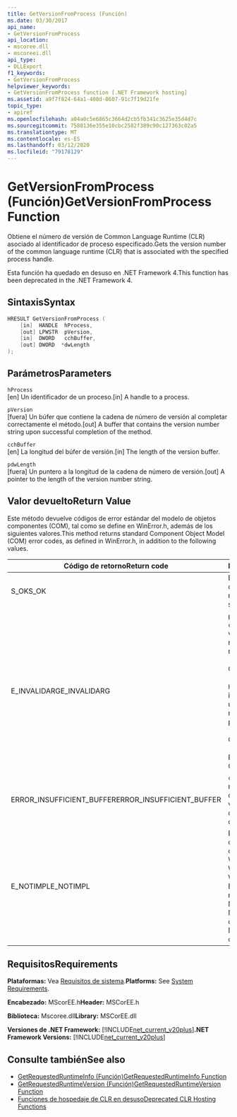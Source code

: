 ```yaml
---
title: GetVersionFromProcess (Función)
ms.date: 03/30/2017
api_name:
- GetVersionFromProcess
api_location:
- mscoree.dll
- mscoreei.dll
api_type:
- DLLExport
f1_keywords:
- GetVersionFromProcess
helpviewer_keywords:
- GetVersionFromProcess function [.NET Framework hosting]
ms.assetid: a9f7f824-64a1-408d-8607-91c7f19d21fe
topic_type:
- apiref
ms.openlocfilehash: a04a0c5e6865c3664d2cb5fb341c3625e35d4d7c
ms.sourcegitcommit: 7588136e355e10cbc2582f389c90c127363c02a5
ms.translationtype: MT
ms.contentlocale: es-ES
ms.lasthandoff: 03/12/2020
ms.locfileid: "79178129"
---
```

# <a name="getversionfromprocess-function"></a><span data-ttu-id="a3ec7-102">GetVersionFromProcess (Función)</span><span class="sxs-lookup"><span data-stu-id="a3ec7-102">GetVersionFromProcess Function</span></span>
<span data-ttu-id="a3ec7-103">Obtiene el número de versión de Common Language Runtime (CLR) asociado al identificador de proceso especificado.</span><span class="sxs-lookup"><span data-stu-id="a3ec7-103">Gets the version number of the common language runtime (CLR) that is associated with the specified process handle.</span></span>  
  
 <span data-ttu-id="a3ec7-104">Esta función ha quedado en desuso en .NET Framework 4.</span><span class="sxs-lookup"><span data-stu-id="a3ec7-104">This function has been deprecated in the .NET Framework 4.</span></span>  
  
## <a name="syntax"></a><span data-ttu-id="a3ec7-105">Sintaxis</span><span class="sxs-lookup"><span data-stu-id="a3ec7-105">Syntax</span></span>  
  
```cpp  
HRESULT GetVersionFromProcess (  
    [in]  HANDLE  hProcess,
    [out] LPWSTR  pVersion,
    [in]  DWORD   cchBuffer,
    [out] DWORD  *dwLength  
);  
```  
  
## <a name="parameters"></a><span data-ttu-id="a3ec7-106">Parámetros</span><span class="sxs-lookup"><span data-stu-id="a3ec7-106">Parameters</span></span>  
 `hProcess`  
 <span data-ttu-id="a3ec7-107">[en] Un identificador de un proceso.</span><span class="sxs-lookup"><span data-stu-id="a3ec7-107">[in] A handle to a process.</span></span>  
  
 `pVersion`  
 <span data-ttu-id="a3ec7-108">[fuera] Un búfer que contiene la cadena de número de versión al completar correctamente el método.</span><span class="sxs-lookup"><span data-stu-id="a3ec7-108">[out] A buffer that contains the version number string upon successful completion of the method.</span></span>  
  
 `cchBuffer`  
 <span data-ttu-id="a3ec7-109">[en] La longitud del búfer de versión.</span><span class="sxs-lookup"><span data-stu-id="a3ec7-109">[in] The length of the version buffer.</span></span>  
  
 `pdwLength`  
 <span data-ttu-id="a3ec7-110">[fuera] Un puntero a la longitud de la cadena de número de versión.</span><span class="sxs-lookup"><span data-stu-id="a3ec7-110">[out] A pointer to the length of the version number string.</span></span>  
  
## <a name="return-value"></a><span data-ttu-id="a3ec7-111">Valor devuelto</span><span class="sxs-lookup"><span data-stu-id="a3ec7-111">Return Value</span></span>  
 <span data-ttu-id="a3ec7-112">Este método devuelve códigos de error estándar del modelo de objetos componentes (COM), tal como se define en WinError.h, además de los siguientes valores.</span><span class="sxs-lookup"><span data-stu-id="a3ec7-112">This method returns standard Component Object Model (COM) error codes, as defined in WinError.h, in addition to the following values.</span></span>  
  
|<span data-ttu-id="a3ec7-113">Código de retorno</span><span class="sxs-lookup"><span data-stu-id="a3ec7-113">Return code</span></span>|<span data-ttu-id="a3ec7-114">Descripción</span><span class="sxs-lookup"><span data-stu-id="a3ec7-114">Description</span></span>|  
|-----------------|-----------------|  
|<span data-ttu-id="a3ec7-115">S_OK</span><span class="sxs-lookup"><span data-stu-id="a3ec7-115">S_OK</span></span>|<span data-ttu-id="a3ec7-116">El método se completó correctamente.</span><span class="sxs-lookup"><span data-stu-id="a3ec7-116">The method completed successfully.</span></span>|  
|<span data-ttu-id="a3ec7-117">E_INVALIDARG</span><span class="sxs-lookup"><span data-stu-id="a3ec7-117">E_INVALIDARG</span></span>|<span data-ttu-id="a3ec7-118">`pVersion`es null `cchBuffer` y no es null, o viceversa.</span><span class="sxs-lookup"><span data-stu-id="a3ec7-118">`pVersion` is null and `cchBuffer` is not null, or vice versa.</span></span><br /><br /> <span data-ttu-id="a3ec7-119">O bien</span><span class="sxs-lookup"><span data-stu-id="a3ec7-119">-or-</span></span><br /><br /> <span data-ttu-id="a3ec7-120">`hProcess`no es un identificador válido para un proceso.</span><span class="sxs-lookup"><span data-stu-id="a3ec7-120">`hProcess` is not a valid handle to a process.</span></span><br /><br /> <span data-ttu-id="a3ec7-121">O bien</span><span class="sxs-lookup"><span data-stu-id="a3ec7-121">-or-</span></span><br /><br /> <span data-ttu-id="a3ec7-122">El CLR no se carga.</span><span class="sxs-lookup"><span data-stu-id="a3ec7-122">The CLR is not loaded.</span></span>|  
|<span data-ttu-id="a3ec7-123">ERROR_INSUFFICIENT_BUFFER</span><span class="sxs-lookup"><span data-stu-id="a3ec7-123">ERROR_INSUFFICIENT_BUFFER</span></span>|<span data-ttu-id="a3ec7-124">`cchBuffer`es null o menor que la longitud de la cadena de versión.</span><span class="sxs-lookup"><span data-stu-id="a3ec7-124">`cchBuffer` is null or less than the length of the version string.</span></span>|  
|<span data-ttu-id="a3ec7-125">E_NOTIMPL</span><span class="sxs-lookup"><span data-stu-id="a3ec7-125">E_NOTIMPL</span></span>|<span data-ttu-id="a3ec7-126">Este método no está disponible en el sistema operativo Microsoft Windows 95, Microsoft Windows 98 o Microsoft Windows Millennium Edition.</span><span class="sxs-lookup"><span data-stu-id="a3ec7-126">This method is not available on the Microsoft Windows 95, Microsoft Windows 98, or Microsoft Windows Millennium Edition operating system.</span></span>|  
  
## <a name="requirements"></a><span data-ttu-id="a3ec7-127">Requisitos</span><span class="sxs-lookup"><span data-stu-id="a3ec7-127">Requirements</span></span>  
 <span data-ttu-id="a3ec7-128">**Plataformas:** Vea [Requisitos de sistema](../../../../docs/framework/get-started/system-requirements.md).</span><span class="sxs-lookup"><span data-stu-id="a3ec7-128">**Platforms:** See [System Requirements](../../../../docs/framework/get-started/system-requirements.md).</span></span>  
  
 <span data-ttu-id="a3ec7-129">**Encabezado:** MScorEE.h</span><span class="sxs-lookup"><span data-stu-id="a3ec7-129">**Header:** MSCorEE.h</span></span>  
  
 <span data-ttu-id="a3ec7-130">**Biblioteca:** Mscoree.dll</span><span class="sxs-lookup"><span data-stu-id="a3ec7-130">**Library:** MSCorEE.dll</span></span>  
  
 <span data-ttu-id="a3ec7-131">**Versiones de .NET Framework:** [!INCLUDE[net_current_v20plus](../../../../includes/net-current-v20plus-md.md)]</span><span class="sxs-lookup"><span data-stu-id="a3ec7-131">**.NET Framework Versions:** [!INCLUDE[net_current_v20plus](../../../../includes/net-current-v20plus-md.md)]</span></span>  
  
## <a name="see-also"></a><span data-ttu-id="a3ec7-132">Consulte también</span><span class="sxs-lookup"><span data-stu-id="a3ec7-132">See also</span></span>

- [<span data-ttu-id="a3ec7-133">GetRequestedRuntimeInfo (Función)</span><span class="sxs-lookup"><span data-stu-id="a3ec7-133">GetRequestedRuntimeInfo Function</span></span>](../../../../docs/framework/unmanaged-api/hosting/getrequestedruntimeinfo-function.md)
- [<span data-ttu-id="a3ec7-134">GetRequestedRuntimeVersion (Función)</span><span class="sxs-lookup"><span data-stu-id="a3ec7-134">GetRequestedRuntimeVersion Function</span></span>](../../../../docs/framework/unmanaged-api/hosting/getrequestedruntimeversion-function.md)
- [<span data-ttu-id="a3ec7-135">Funciones de hospedaje de CLR en desuso</span><span class="sxs-lookup"><span data-stu-id="a3ec7-135">Deprecated CLR Hosting Functions</span></span>](../../../../docs/framework/unmanaged-api/hosting/deprecated-clr-hosting-functions.md)
